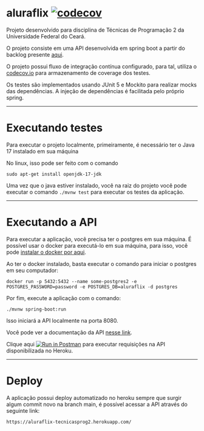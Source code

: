 # aluraflix [![codecov](https://codecov.io/gh/bgvinicius/aluraflix/branch/main/graph/badge.svg?token=YN2CQF8NTZ)](https://codecov.io/gh/bgvinicius/aluraflix)


Projeto desenvolvido para disciplina de Técnicas de Programação 2 da Universidade Federal do Ceará.

O projeto consiste em uma API desenvolvida em spring boot a partir do backlog presente [aqui](https://www.alura.com.br/challenges/back-end/semana-01-api-rest).

O projeto possui fluxo de integração contínua configurado, para tal, utiliza o [codecov.io](https://www.codecov.io/) para armazenamento de coverage dos testes.

Os testes são implementados usando JUnit 5 e Mockito para realizar mocks das dependências. A injeção de dependências é facilitada pelo próprio spring.

---

# Executando testes

Para executar o projeto localmente, primeiramente, é necessário ter o Java 17 instalado em sua máquina

No linux, isso pode ser feito com o comando 

`sudo apt-get install openjdk-17-jdk`

Uma vez que o java estiver instalado, você na raiz do projeto você pode executar o comando `./mvnw test` para executar os testes da aplicação.

--- 

# Executando a API

Para executar a aplicação, você precisa ter o postgres em sua máquina. É possível usar o docker para executá-lo em sua máquina, para isso, você pode [instalar o docker por aqui](https://docs.docker.com/engine/install/ubuntu/).

Ao ter o docker instalado, basta executar o comando para iniciar o postgres em seu computador:

`docker run -p 5432:5432 --name some-postgres2 -e POSTGRES_PASSWORD=password -e POSTGRES_DB=aluraflix -d postgres`

Por fim, execute a aplicação com o comando:

`./mvnw spring-boot:run`

Isso iniciará a API localmente na porta 8080.

Você pode ver a documentação da API [nesse link](https://www.postman.com/aerospace-geoscientist-56099919/workspace/aluraflix/overview).

Clique aqui [![Run in Postman](https://run.pstmn.io/button.svg)](https://god.gw.postman.com/run-collection/19549763-461452f4-ae7a-42da-bc9f-ea5ed38754f3?action=collection%2Ffork&collection-url=entityId%3D19549763-461452f4-ae7a-42da-bc9f-ea5ed38754f3%26entityType%3Dcollection%26workspaceId%3D2a5a8837-be26-4ae7-af2a-1f05ed235836) para executar requisições na API disponibilizada no Heroku.

---

# Deploy

A aplicação possui deploy automatizado no heroku sempre que surgir algum commit novo na branch main, é possível acessar a API através do seguinte link:

`https://aluraflix-tecnicasprog2.herokuapp.com/`